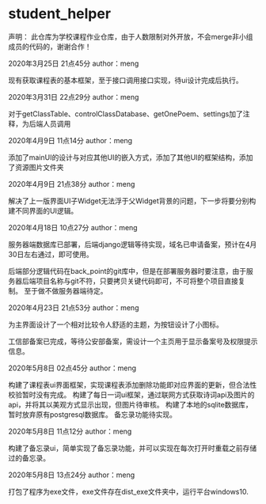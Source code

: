 # student_helper
声明：
此仓库为学校课程作业仓库，由于人数限制对外开放，不会merge非小组成员的代码的，谢谢合作！



2020年3月25日 21点45分 author：meng

现有获取课程表的基本框架，至于接口调用接口实现，待ui设计完成后执行。

2020年3月31日 22点29分 author：meng

对于getClassTable、controlClassDatabase、getOnePoem、settings加了注释，为后端人员调用

2020年4月9日 11点14分 author：meng

添加了mainUI的设计与对应其他UI的嵌入方式，添加了其他UI的框架结构，添加了资源图片文件夹

2020年4月9日 21点38分 author：meng

解决了上一版界面UI子Widget无法浮于父Widget背景的问题，下一步将要分别构建不同界面的UI逻辑。

2020年4月18日 10点27分 author：meng

服务器端数据库已部署，后端django逻辑等待实现，域名已申请备案，预计在4月30日左右通过，即可使用。

后端部分逻辑代码在back_point的git库中，但是在部署服务器时要注意，由于服务器后端项目名称与git不符，只要拷贝关键代码即可，不可将整个项目直接复制。
至于做不做服务器端待定。

2020年4月23日 21点53分 author：meng

为主界面设计了一个相对比较令人舒适的主题，为按钮设计了小图标。

工信部备案已完成，等待公安部备案，需设计一个主页用于显示备案号及权限提示信息。

2020年5月8日 02点45分 author：meng

构建了课程表ui界面框架，实现课程表添加删除功能即对应界面的更新，但合法性校验暂时没有完成。
构建了每日一词ui框架，通过联网方式获取诗词api及图片的api，并将其以美观方式显示出现，但图片待审核。
构建了本地的sqlite数据库，暂时放弃原有postgresql数据库。
备忘录功能待实现。

2020年5月8日 11点12分 author：meng

构建了备忘录ui，简单实现了备忘录功能，并可以实现在每次打开时重载之前存储过的备忘录。

2020年5月8日 13点24分 author：meng

打包了程序为exe文件，exe文件存在dist_exe文件夹中，运行平台windows10.
